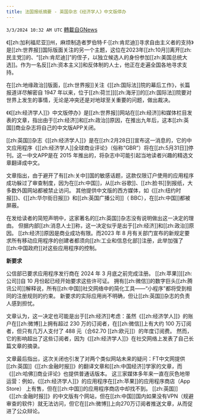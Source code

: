 ```yaml
---
title: 法国报纸摘要 - 英国杂志《经济学人》中文版停办
---
```

`3/3/2024 10:32 AM UTC` [轉載自GNews](https://gnews.org/articles/2360914)

​​《[[zh:加利福尼亚]]州，麻烦制造者罗伯特·F·[[zh:肯尼迪]]寻求自由主义者的支持》是[[zh:世界报]]国际版面关注的另一个主题，这位在2023年[[zh:10月]]离开[[zh:民主党]]的、“[[zh:肯尼迪]]”的侄子，以独立候选人的身份参加[[zh:美国总统大选]]。作为一名反[[zh:资本主义]]和反体制的人士，他正在走遍全国各地寻求支持。

在[[zh:地缘政治]]版面，[[zh:世界报]]关注《[[zh:国际法]]院的幕后工作》，长篇报道详尽解密自 1947 年以来，位于[[zh:荷兰]][[zh:海牙]]的[[zh:国际法]]院要对世界上发生的事情，无论是冲突还是对地球至关重要的问题，做出裁决。

《《[[zh:经济学人]]》中文版停办》是[[zh:世界报]]网站在[[zh:经济]]和媒体栏目发表的文章，指出由于[[zh:经济]]和[[zh:政治]]原因，在推出九年后，这本[[zh:英国]]商业杂志将自己的中文版APP关闭。

[[zh:英国]]杂志《[[zh:经济学人]]》是在[[zh:2月28日]]宣布这一消息的，它的中文应用程序《[[zh:经济学人]]全球商业评论》（俗称“GBR”）将在[[zh:5月31日]]停刊。这一中文APP是在 2015 年推出的，将杂志中可能引起当地读者兴趣的精选文章翻译成中文。

文章指出，由于避开了有[[zh:关中]]国的敏感话题，这款仅限订户使用的应用程序成功躲过了审查制度，因为在[[zh:中国]]，从[[zh:谷歌]]、[[zh:脸书]]到报纸，大多数外国网站都被禁止访问。 其他提供中文版的西方媒体，如《[[zh:纽约时报]]》、《[[zh:华尔街日报]]》和[[zh:英国广播公司]]（ BBC），在[[zh:中国]]都被屏蔽。

在发给读者的简短声明中，这家著名的[[zh:英国]]杂志没有说明做出这一决定的理由。 但据内部[[zh:消息人士]]称，这一决定似乎是出于[[zh:经济]]和[[zh:政治]]原因。 [[zh:经济]]原因是商业成功有限。而2023 年 8 月有关部门宣布的新规定要求所有移动应用程序的创建者都须向[[zh:工业和信息化部]]注册，此举加强了[[zh:中国政府]]对这些应用程序的控制。

**新要求**

公信部已要求应用程序发行商在 2024 年 3 月底之前完成注册。 [[zh:苹果]][[zh:公司]]自 10 月份起已经开始要求这些许可证。 拥有[[zh:微信]]的数字巨头[[zh:腾讯公司]]解释说，所有[[zh:中国]]社交网络中的简化工具——“小程序”都将受到相同的注册规则的约束。 新要求的实际应用尚不明确，但让[[zh:英国]]杂志的负责人感到担忧。

文章认为，这一决定也可能是出于[[zh:经济]]考虑：虽然《[[zh:经济学人]]》的账户在[[zh:微博]]上拥有超过 230 万的订阅者，在[[zh:微信]]上有大约 100 万订阅者，但只有几万人支付了 488 元（合62.70 [[zh:欧元]]）的年度订阅费。 然而，它的影响超出了这些订阅者，因为《[[zh:经济学人]]》在社交网络上发表了自己长篇文章的摘录。

文章最后指出，这次关闭也引发了对两个类似网站未来的疑问：FT中文网提供[[zh:英国]]《[[zh:金融时报]]》的翻译文章和[[zh:中国经济]]学家的文章，而《[[zh:哈佛]]商业评论》也提供普通话版本。 这三家媒体多年来一直在灰色地带运营：例如，《[[zh:经济学人]]》的应用程序在[[zh:苹果]]的应用程序商店（App Store） 上有售，但在[[zh:中国]]的应用程序商店中却找不到。 [[zh:英国]]《[[zh:金融时报]]》的中文版有个网站，但在[[zh:中国]]国内如果没有VPN（规避审查的软件）就无法访问，但它在[[zh:微博]]上向270万订阅者推送文章，从而促进了公众辩论。
